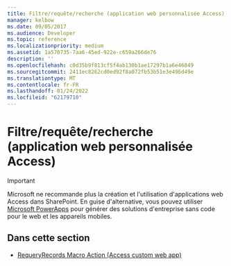 ```yaml
---
title: Filtre/requête/recherche (application web personnalisée Access)
manager: kelbow
ms.date: 09/05/2017
ms.audience: Developer
ms.topic: reference
ms.localizationpriority: medium
ms.assetid: 1a570735-7aa6-45ed-922e-c659a266de76
description: ''
ms.openlocfilehash: c0d35b9f813cf5f4ab130b1ae17297b1a6e46849
ms.sourcegitcommit: 2411ec8262cd0ed92f8a072fb53b51e3e496d49e
ms.translationtype: MT
ms.contentlocale: fr-FR
ms.lasthandoff: 01/24/2022
ms.locfileid: "62179710"
---
```

# <a name="filterquerysearch-access-custom-web-app"></a>Filtre/requête/recherche (application web personnalisée Access)

> [!IMPORTANT]
> Microsoft ne recommande plus la création et l'utilisation d'applications web Access dans SharePoint. En guise d'alternative, vous pouvez utiliser [Microsoft PowerApps](https://powerapps.microsoft.com/) pour générer des solutions d'entreprise sans code pour le web et les appareils mobiles. 
  
## <a name="in-this-section"></a>Dans cette section

- [RequeryRecords Macro Action (Access custom web app)](requeryrecords-macro-action-access-custom-web-app.md)
    

